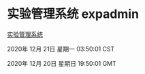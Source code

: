 # 实验管理系统 expadmin
[实验管理系统](http://59.174.25.15:56808/expadmin-782313d2-e1b1-4ea7-932e-3a55e6a1a4d0/)

2020年 12月 21日 星期一 03:50:01 CST

2020年 12月 20日 星期日 19:50:01 GMT
